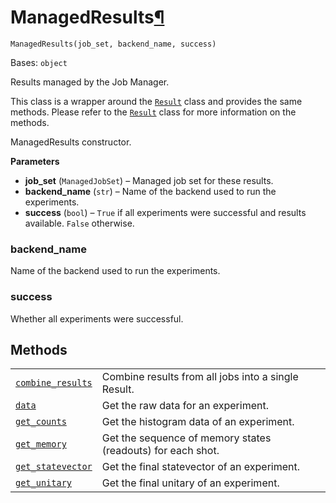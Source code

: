 # ManagedResults[¶](#managedresults "Permalink to this headline")

<span id="undefined" />

`ManagedResults(job_set, backend_name, success)`

Bases: `object`

Results managed by the Job Manager.

This class is a wrapper around the [`Result`](qiskit.result.Result#qiskit.result.Result "qiskit.result.Result") class and provides the same methods. Please refer to the [`Result`](qiskit.result.Result#qiskit.result.Result "qiskit.result.Result") class for more information on the methods.

ManagedResults constructor.

**Parameters**

*   **job\_set** (`ManagedJobSet`) – Managed job set for these results.
*   **backend\_name** (`str`) – Name of the backend used to run the experiments.
*   **success** (`bool`) – `True` if all experiments were successful and results available. `False` otherwise.

<span id="undefined" />

### backend\_name

Name of the backend used to run the experiments.

<span id="undefined" />

### success

Whether all experiments were successful.

## Methods

|                                                                                                                                                                                                               |                                                             |
| ------------------------------------------------------------------------------------------------------------------------------------------------------------------------------------------------------------- | ----------------------------------------------------------- |
| [`combine_results`](qiskit.providers.ibmq.managed.ManagedResults.combine_results#qiskit.providers.ibmq.managed.ManagedResults.combine_results "qiskit.providers.ibmq.managed.ManagedResults.combine_results") | Combine results from all jobs into a single Result.         |
| [`data`](qiskit.providers.ibmq.managed.ManagedResults.data#qiskit.providers.ibmq.managed.ManagedResults.data "qiskit.providers.ibmq.managed.ManagedResults.data")                                             | Get the raw data for an experiment.                         |
| [`get_counts`](qiskit.providers.ibmq.managed.ManagedResults.get_counts#qiskit.providers.ibmq.managed.ManagedResults.get_counts "qiskit.providers.ibmq.managed.ManagedResults.get_counts")                     | Get the histogram data of an experiment.                    |
| [`get_memory`](qiskit.providers.ibmq.managed.ManagedResults.get_memory#qiskit.providers.ibmq.managed.ManagedResults.get_memory "qiskit.providers.ibmq.managed.ManagedResults.get_memory")                     | Get the sequence of memory states (readouts) for each shot. |
| [`get_statevector`](qiskit.providers.ibmq.managed.ManagedResults.get_statevector#qiskit.providers.ibmq.managed.ManagedResults.get_statevector "qiskit.providers.ibmq.managed.ManagedResults.get_statevector") | Get the final statevector of an experiment.                 |
| [`get_unitary`](qiskit.providers.ibmq.managed.ManagedResults.get_unitary#qiskit.providers.ibmq.managed.ManagedResults.get_unitary "qiskit.providers.ibmq.managed.ManagedResults.get_unitary")                 | Get the final unitary of an experiment.                     |
